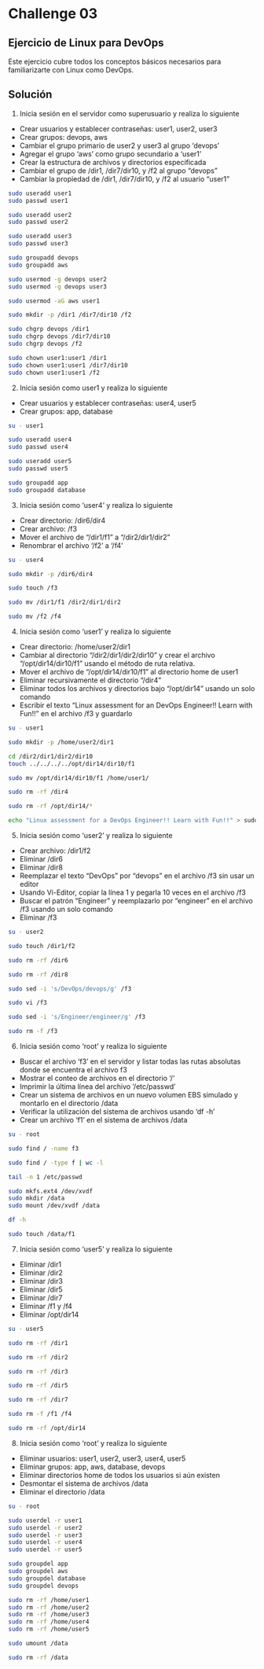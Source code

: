 # Challenge 03

## Ejercicio de Linux para DevOps

Este ejercicio cubre todos los conceptos básicos necesarios para familiarizarte con Linux como DevOps.

## Solución

1. Inicia sesión en el servidor como superusuario y realiza lo siguiente

- Crear usuarios y establecer contraseñas: user1, user2, user3
- Crear grupos: devops, aws
- Cambiar el grupo primario de user2 y user3 al grupo ‘devops’
- Agregar el grupo ‘aws’ como grupo secundario a ‘user1’
- Crear la estructura de archivos y directorios especificada
- Cambiar el grupo de /dir1, /dir7/dir10, y /f2 al grupo “devops”
- Cambiar la propiedad de /dir1, /dir7/dir10, y /f2 al usuario “user1”

```bash
sudo useradd user1
sudo passwd user1

sudo useradd user2
sudo passwd user2

sudo useradd user3
sudo passwd user3
```

```bash
sudo groupadd devops
sudo groupadd aws
```

```bash
sudo usermod -g devops user2
sudo usermod -g devops user3
```

```bash
sudo usermod -aG aws user1
```

```bash
sudo mkdir -p /dir1 /dir7/dir10 /f2
```

```bash
sudo chgrp devops /dir1
sudo chgrp devops /dir7/dir10
sudo chgrp devops /f2
```

```bash
sudo chown user1:user1 /dir1   
sudo chown user1:user1 /dir7/dir10
sudo chown user1:user1 /f2
```

2. Inicia sesión como user1 y realiza lo siguiente

- Crear usuarios y establecer contraseñas: user4, user5
- Crear grupos: app, database

```bash
su - user1
```

```bash
sudo useradd user4
sudo passwd user4

sudo useradd user5
sudo passwd user5
```

```bash
sudo groupadd app
sudo groupadd database
```

3. Inicia sesión como ‘user4’ y realiza lo siguiente

- Crear directorio: /dir6/dir4
- Crear archivo: /f3
- Mover el archivo de “/dir1/f1” a “/dir2/dir1/dir2”
- Renombrar el archivo ‘/f2’ a ‘/f4’

```bash
su - user4
```

```bash
sudo mkdir -p /dir6/dir4
```

```bash
sudo touch /f3
```

```bash
sudo mv /dir1/f1 /dir2/dir1/dir2
```

```bash
sudo mv /f2 /f4
```

4. Inicia sesión como ‘user1’ y realiza lo siguiente

- Crear directorio: /home/user2/dir1
- Cambiar al directorio “/dir2/dir1/dir2/dir10” y crear el archivo “/opt/dir14/dir10/f1” usando el método de ruta relativa.
- Mover el archivo de “/opt/dir14/dir10/f1” al directorio home de user1
- Eliminar recursivamente el directorio “/dir4”
- Eliminar todos los archivos y directorios bajo “/opt/dir14” usando un solo comando
- Escribir el texto “Linux assessment for an DevOps Engineer!! Learn with Fun!!” en el archivo /f3 y guardarlo

```bash
su - user1
```

```bash
sudo mkdir -p /home/user2/dir1
```

```bash
cd /dir2/dir1/dir2/dir10
touch ../../../../opt/dir14/dir10/f1
```

```bash
sudo mv /opt/dir14/dir10/f1 /home/user1/
```

```bash
sudo rm -rf /dir4
```

```bash
sudo rm -rf /opt/dir14/*
```

```bash
echo "Linux assessment for a DevOps Engineer!! Learn with Fun!!" > sudo tee /f3
```

5. Inicia sesión como ‘user2’ y realiza lo siguiente

- Crear archivo: /dir1/f2
- Eliminar /dir6
- Eliminar /dir8
- Reemplazar el texto “DevOps” por “devops” en el archivo /f3 sin usar un editor
- Usando Vi-Editor, copiar la línea 1 y pegarla 10 veces en el archivo /f3
- Buscar el patrón “Engineer” y reemplazarlo por “engineer” en el archivo /f3 usando un solo comando
- Eliminar /f3

```bash
su - user2
```

```bash
sudo touch /dir1/f2
```

```bash
sudo rm -rf /dir6
```

```bash
sudo rm -rf /dir8
```

```bash
sudo sed -i 's/DevOps/devops/g' /f3
```

```bash
sudo vi /f3
```

```bash
sudo sed -i 's/Engineer/engineer/g' /f3
```

```bash
sudo rm -f /f3
```

6. Inicia sesión como ‘root’ y realiza lo siguiente

- Buscar el archivo ‘f3’ en el servidor y listar todas las rutas absolutas donde se encuentra el archivo f3
- Mostrar el conteo de archivos en el directorio ‘/’
- Imprimir la última línea del archivo ‘/etc/passwd’
- Crear un sistema de archivos en un nuevo volumen EBS simulado y montarlo en el directorio /data
- Verificar la utilización del sistema de archivos usando ‘df -h’
- Crear un archivo ‘f1’ en el sistema de archivos /data

```bash
su - root
```

```bash
sudo find / -name f3
```

```bash
sudo find / -type f | wc -l 
```

```bash
tail -n 1 /etc/passwd
```

```bash
sudo mkfs.ext4 /dev/xvdf
sudo mkdir /data
sudo mount /dev/xvdf /data
```

```bash
df -h
```

```bash
sudo touch /data/f1
```

7. Inicia sesión como ‘user5’ y realiza lo siguiente

- Eliminar /dir1
- Eliminar /dir2
- Eliminar /dir3
- Eliminar /dir5
- Eliminar /dir7
- Eliminar /f1 y /f4
- Eliminar /opt/dir14

```bash
su - user5
```

```bash
sudo rm -rf /dir1
```

```bash
sudo rm -rf /dir2
```

```bash
sudo rm -rf /dir3
```

```bash
sudo rm -rf /dir5
```

```bash
sudo rm -rf /dir7
```

```bash
sudo rm -f /f1 /f4
```

```bash
sudo rm -rf /opt/dir14
```

8. Inicia sesión como ‘root’ y realiza lo siguiente

- Eliminar usuarios: user1, user2, user3, user4, user5
- Eliminar grupos: app, aws, database, devops
- Eliminar directorios home de todos los usuarios si aún existen
- Desmontar el sistema de archivos /data
- Eliminar el directorio /data

```bash
su - root
```

```bash
sudo userdel -r user1
sudo userdel -r user2
sudo userdel -r user3
sudo userdel -r user4
sudo userdel -r user5
```

```bash
sudo groupdel app
sudo groupdel aws
sudo groupdel database
sudo groupdel devops
```

```bash
sudo rm -rf /home/user1
sudo rm -rf /home/user2
sudo rm -rf /home/user3
sudo rm -rf /home/user4
sudo rm -rf /home/user5
```

```bash
sudo umount /data
```

```bash
sudo rm -rf /data
```